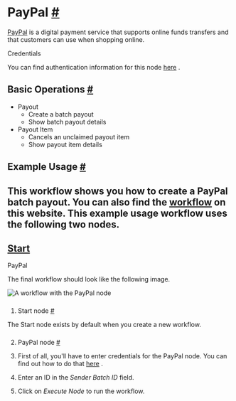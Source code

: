 


 PayPal
 [#](#paypal "Permanent link")
=======================================



[PayPal](https://paypal.com) 
 is a digital payment service that supports online funds transfers and that customers can use when shopping online.
 




 Credentials
 



 You can find authentication information for this node
 [here](/integrations/builtin/credentials/paypal/) 
 .
 




 Basic Operations
 [#](#basic-operations "Permanent link")
-----------------------------------------------------------


* Payout
	+ Create a batch payout
	+ Show batch payout details
* Payout Item
	+ Cancels an unclaimed payout item
	+ Show payout item details



 Example Usage
 [#](#example-usage "Permanent link")
-----------------------------------------------------



 This workflow shows you how to create a PayPal batch payout. You can also find the
 [workflow](https://n8n.io/workflows/438) 
 on this website. This example usage workflow uses the following two nodes.
-
 [Start](/integrations/builtin/core-nodes/n8n-nodes-base.start/) 
 -
 PayPal




 The final workflow should look like the following image.
 



![A workflow with the PayPal node](https://d33wubrfki0l68.cloudfront.net/db4252a6abcbd8ef30b74840eac825004ae6a888/751c5/_images/integrations/builtin/app-nodes/paypal/workflow.png)



### 
 1. Start node
 [#](#1-start-node "Permanent link")



 The Start node exists by default when you create a new workflow.
 


### 
 2. PayPal node
 [#](#2-paypal-node "Permanent link")


1. First of all, you'll have to enter credentials for the PayPal node. You can find out how to do that
 [here](/integrations/builtin/credentials/paypal/) 
 .
2. Enter an ID in the
 *Sender Batch ID* 
 field.
3. Click on
 *Execute Node* 
 to run the workflow.




